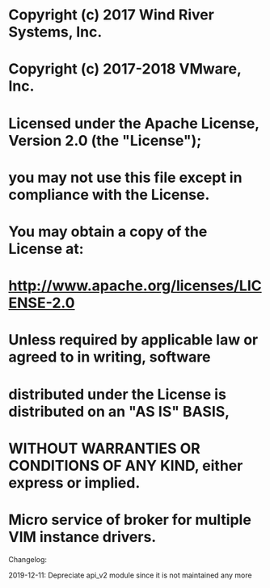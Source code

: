 # Copyright (c) 2017 Wind River Systems, Inc.
# Copyright (c) 2017-2018 VMware, Inc.
#
# Licensed under the Apache License, Version 2.0 (the "License");
# you may not use this file except in compliance with the License.
# You may obtain a copy of the License at:
#       http://www.apache.org/licenses/LICENSE-2.0
#
# Unless required by applicable law or agreed to in writing, software
# distributed under the License is distributed on an "AS IS" BASIS,
# WITHOUT WARRANTIES OR CONDITIONS OF ANY KIND, either express or implied.

# Micro service of broker for multiple VIM instance drivers.

Changelog: 

2019-12-11: Depreciate api_v2 module since it is not maintained any more

